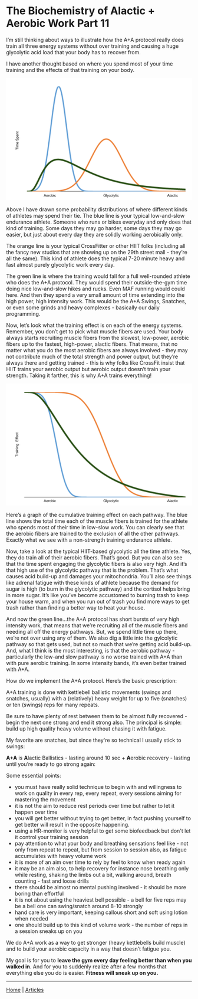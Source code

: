 # The Biochemistry of Alactic + Aerobic Work Part 11

I’m still thinking about ways to illustrate how the A+A protocol really does train all three energy systems without over training and causing a huge glycolytic acid load that your body has to recover from.

I have another thought based on where you spend most of your time training and the effects of that training on your body.

![trainingpdf.png](3e7e33f6-8044-486d-85bc-9e90f66bbf8f_750x491.png)

Above I have drawn some probability distributions of where different kinds of athletes may spend their tie. The blue line is your typical low-and-slow endurance athlete. Someone who runs or bikes everyday and only does that kind of training. Some days they may go harder, some days they may go easier, but just about every day they are solidly working aerobically only.

The orange line is your typical CrossFitter or other HIIT folks (including all the fancy new studios that are showing up on the 29th street mall - they’re all the same). This kind of athlete does the typical 7-20 minute heavy and fast almost purely glycolytic work every day.

The green line is where the training would fall for a full well-rounded athlete who does the A+A protocol. They would spend their outside-the-gym time doing nice low-and-slow hikes and rucks. Even MAF running would could here. And then they spend a very small amount of time extending into the high power, high intensity work. This would be the A+A Swings, Snatches, or even some grinds and heavy complexes - basically our daily programming.

Now, let’s look what the training effect is on each of the energy systems. Remember, you don’t get to pick what muscle fibers are used. Your body always starts recruiting muscle fibers from the slowest, low-power, aerobic fibers up to the fastest, high-power, alactic fibers. That means, that no matter what you do the most aerobic fibers are always involved - they may not contribute much of the total strength and power output, but they’re always there and getting trained - this is why folks like CrossFit insist that HIIT trains your aerobic output but aerobic output doesn’t train your strength. Taking it farther, this is why A+A trains everything!

![trainingcdf.png](c269fbe9-2e77-4d43-8c40-3f1e1d8cbfa2_750x491.png)

Here’s a graph of the cumulative training effect on each pathway. The blue line shows the total time each of the muscle fibers is trained for the athlete who spends most of their time in low-slow work. You can clearly see that the aerobic fibers are trained to the exclusion of all the other pathways. Exactly what we see with a non-strength training endurance athlete.

Now, take a look at the typical HIIT-based glycolytic all the time athlete. Yes, they do train all of their aerobic fibers. That’s good. But you can also see that the time spent engaging the glycolytic fibers is also very high. And it’s that high use of the glycolytic pathway that is the problem. That’s what causes acid build-up and damages your mitochondria. You’ll also see things like adrenal fatigue with these kinds of athlete because the demand for sugar is high (to burn in the glycolytic pathway) and the cortisol helps bring in more sugar. It’s like you’ve become accustomed to burning trash to keep your house warm, and when you run out of trash you find more ways to get trash rather than finding a better way to heat your house.

And now the green line…the A+A protocol has short bursts of very high intensity work, that means that we’re recruiting all of the muscle fibers and needing all off the energy pathways. But, we spend little time up there, we’re not over using any of them. We also dig a little into the gylcolytic pathway so that gets used, but not so much that we’re getting acid build-up. And, what I think is the most interesting, is that the aerobic pathway - particularly the low-and slow pathway is no worse trained with A+A than with pure aerobic training. In some intensity bands, it’s even better trained with A+A.

How do we implement the A+A protocol. Here’s the basic prescription:

A+A training is done with kettlebell ballistic movements (swings and snatches, usually) with a (relatively) heavy weight for up to five (snatches) or ten (swings) reps for many repeats.

Be sure to have plenty of rest between them to be almost fully recovered - begin the next one strong and end it strong also. The principal is simple: build up high quality heavy volume without chasing it with fatigue.

My favorite are snatches, but since they're so technical I usually stick to swings:

**A+A** is **A**lactic Ballistics - lasting around 10 sec + **A**erobic recovery - lasting until you’re ready to go strong again:

Some essential points:

- you must have really solid technique to begin with and willingness to work on quality in every rep, every repeat, every sessions aiming for mastering the movement
- it is not the aim to reduce rest periods over time but rather to let it happen over time
- you will get better without trying to get better, in fact pushing yourself to get better will result in the opposite happening.
- using a HR-monitor is very helpful to get some biofeedback but don't let it control your training session
- pay attention to what your body and breathing sensations feel like - not only from repeat to repeat, but from session to session also, as fatigue accumulates with heavy volume work
- it is more of an aim over time to rely by feel to know when ready again
- it may be an aim also, to help recovery for instance nose breathing only while resting, shaking the limbs out a bit, walking around, breath counting - fast and loose drills
- there should be almost no mental pushing involved - it should be more boring than effortful
- it is not about using the heaviest bell possible - a bell for five reps may be a bell one can swing/snatch around 8-10 strongly
- hand care is very important, keeping callous short and soft using lotion when needed
- one should build up to this kind of volume work - the number of reps in a session sneaks up on you

We do A+A work as a way to get stronger (heavy kettlebells build muscle) and to build your aerobic capacity in a way that doesn’t fatigue you.

My goal is for you to **leave the gym every day feeling better than when you walked in**. And for you to suddenly realize after a few months that everything else you do is easier. **Fitness will sneak up on you.**

----

[Home](../index.md) | [Articles](../articles.md)
